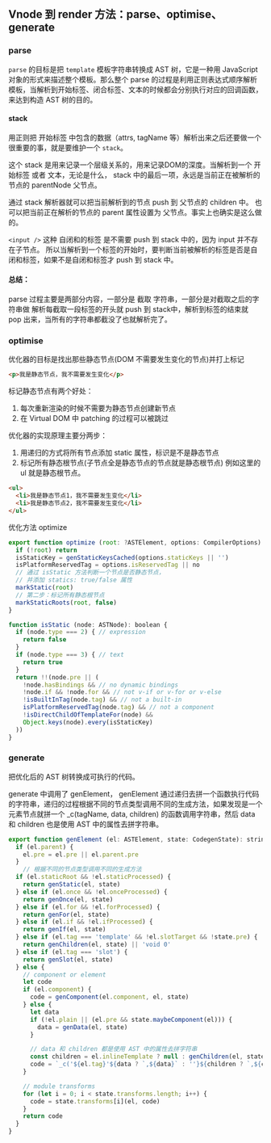 ## Vnode 到 render 方法：parse、optimise、generate

### parse
`parse` 的目标是把 `template` 模板字符串转换成 AST 树，它是一种用 JavaScript 对象的形式来描述整个模板。那么整个 parse 的过程是利用正则表达式顺序解析模板，当解析到开始标签、闭合标签、文本的时候都会分别执行对应的回调函数，来达到构造 AST 树的目的。

#### stack

用正则把 开始标签 中包含的数据（attrs, tagName 等）解析出来之后还要做一个很重要的事，就是要维护一个 `stack`。

这个 stack 是用来记录一个层级关系的，用来记录DOM的深度。当解析到一个 开始标签 或者 文本，无论是什么， stack 中的最后一项，永远是当前正在被解析的节点的 parentNode 父节点。

通过 stack 解析器就可以把当前解析到的节点 push 到 父节点的 children 中。
也可以把当前正在解析的节点的 parent 属性设置为 父节点。事实上也确实是这么做的。

`<input />` 这种 自闭和的标签 是不需要 push 到 stack 中的，因为 input 并不存在子节点。
所以当解析到一个标签的开始时，要判断当前被解析的标签是否是自闭和标签，如果不是自闭和标签才 push 到 stack 中。

#### 总结：
parse 过程主要是两部分内容，一部分是 截取 字符串，一部分是对截取之后的字符串做 解析每截取一段标签的开头就 push 到 stack中，解析到标签的结束就 pop 出来，当所有的字符串都截没了也就解析完了。

### optimise
优化器的目标是找出那些静态节点(DOM 不需要发生变化的节点)并打上标记
```HTML
<p>我是静态节点，我不需要发生变化</p>
```

标记静态节点有两个好处：
1. 每次重新渲染的时候不需要为静态节点创建新节点
2. 在 Virtual DOM 中 patching 的过程可以被跳过

优化器的实现原理主要分两步：
  1. 用递归的方式将所有节点添加 static 属性，标识是不是静态节点
  2. 标记所有静态根节点(子节点全是静态节点的节点就是静态根节点)
例如这里的ul 就是静态根节点。
```HTML
<ul>
  <li>我是静态节点1，我不需要发生变化</li>
  <li>我是静态节点2，我不需要发生变化</li>
</ul>
```
优化方法 optimize
```js
export function optimize (root: ?ASTElement, options: CompilerOptions) {
  if (!root) return
  isStaticKey = genStaticKeysCached(options.staticKeys || '')
  isPlatformReservedTag = options.isReservedTag || no
  // 通过 isStatic 方法判断一个节点是否静态节点，
  // 并添加 statics: true/false 属性
  markStatic(root)
  // 第二步：标记所有静态根节点
  markStaticRoots(root, false)
}
```

```js
function isStatic (node: ASTNode): boolean {
  if (node.type === 2) { // expression
    return false
  }
  if (node.type === 3) { // text
    return true
  }
  return !!(node.pre || (
    !node.hasBindings && // no dynamic bindings
    !node.if && !node.for && // not v-if or v-for or v-else
    !isBuiltInTag(node.tag) && // not a built-in
    isPlatformReservedTag(node.tag) && // not a component
    !isDirectChildOfTemplateFor(node) &&
    Object.keys(node).every(isStaticKey)
  ))
}
```

### generate
把优化后的 AST 树转换成可执行的代码。

generate 中调用了 genElement， genElement 通过递归去拼一个函数执行代码的字符串，递归的过程根据不同的节点类型调用不同的生成方法，如果发现是一个元素节点就拼一个 _c(tagName, data, children) 的函数调用字符串，然后 data 和 children 也是使用 AST 中的属性去拼字符串。

```js
export function genElement (el: ASTElement, state: CodegenState): string {
  if (el.parent) {
    el.pre = el.pre || el.parent.pre
  }
    // 根据不同的节点类型调用不同的生成方法
  if (el.staticRoot && !el.staticProcessed) {
    return genStatic(el, state)
  } else if (el.once && !el.onceProcessed) {
    return genOnce(el, state)
  } else if (el.for && !el.forProcessed) {
    return genFor(el, state)
  } else if (el.if && !el.ifProcessed) {
    return genIf(el, state)
  } else if (el.tag === 'template' && !el.slotTarget && !state.pre) {
    return genChildren(el, state) || 'void 0'
  } else if (el.tag === 'slot') {
    return genSlot(el, state)
  } else {
    // component or element
    let code
    if (el.component) {
      code = genComponent(el.component, el, state)
    } else {
      let data
      if (!el.plain || (el.pre && state.maybeComponent(el))) {
        data = genData(el, state)
      }

      // data 和 children 都是使用 AST 中的属性去拼字符串
      const children = el.inlineTemplate ? null : genChildren(el, state, true)
      code = `_c('${el.tag}'${data ? `,${data}` : ''}${children ? `,${children}` : ''})`
    }

    // module transforms
    for (let i = 0; i < state.transforms.length; i++) {
      code = state.transforms[i](el, code)
    }
    return code
  }
}
```